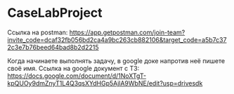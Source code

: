 # CaseLabProject
Ссылка на postman: https://app.getpostman.com/join-team?invite_code=dcaf32fb056bd2ca4a9bc263cb882106&target_code=a5b7c372c3e7b76beed64bad8b2d2215

Когда начинаете выполнять задачу, в google доке напротив неё пишете своё имя. 
Ссылка на google документ с ТЗ: https://docs.google.com/document/d/1NoXTgT-kpQUOy9dmZnyT1L4Q3qsXYdHGp5AjlA9WbNE/edit?usp=drivesdk
